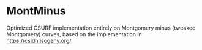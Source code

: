 # MontMinus

Optimized CSURF implementation entirely on Montgomery minus (tweaked Montgomery) curves, based on the implementation in https://csidh.isogeny.org/
